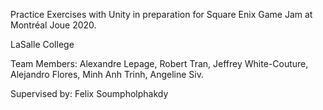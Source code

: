 Practice Exercises with Unity in preparation for Square Enix Game Jam at Montréal Joue 2020.

LaSalle College

Team Members: Alexandre Lepage, Robert Tran, Jeffrey White-Couture, Alejandro Flores, Minh Anh Trinh, Angeline Siv.

Supervised by: Felix Soumpholphakdy
